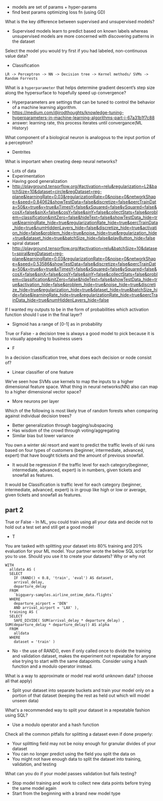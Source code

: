 - models are set of params + hyper-params
- find best params optimizing loss fn (using GD)

What is the key difference between supervised and unsupervised models?
- Supervised models learn to predict based on known labels whereas 
unsupervised models are more concerned with discovering patterns in the dataset

Select the model you would try first if you had labeled, non-continuous value data?
- Classification

```
LR -> Perceptron -> NN -> Decision tree -> Kernel methods/ SVMs -> Random Forrests
```

What is a `hyperparameter` that helps determine gradient descent’s step size along the hypersurface to hopefully speed up convergence?
- Hyperparameters are settings that can be tuned to control the behavior of a machine learning algorithm.
- https://medium.com/@jrodthoughts/knowledge-tuning-hyperparameters-in-machine-learning-algorithms-part-i-67a31b1f7c88
- answer: learning rate, this process iterates until convergance(ML History)

What component of a biological neuron is analogous to the input portion of a perceptron?
- Dentrites

What is important when creating deep neural networks?
- Lots of data
- Experimentation
- Having good generalization
- http://playground.tensorflow.org/#activation=relu&regularization=L2&batchSize=10&dataset=circle&regDataset=reg-plane&learningRate=0.03&regularizationRate=0&noise=0&networkShape=&seed=0.84062&showTestData=false&discretize=false&percTrainData=50&x=true&y=true&xTimesY=false&xSquared=false&ySquared=false&cosX=false&sinX=false&cosY=false&sinY=false&collectStats=false&problem=classification&initZero=false&hideText=false&showTestData_hide=true&learningRate_hide=true&regularizationRate_hide=true&percTrainData_hide=true&numHiddenLayers_hide=false&discretize_hide=true&activation_hide=false&problem_hide=true&noise_hide=true&regularization_hide=true&dataset_hide=true&batchSize_hide=false&playButton_hide=false
- spiral dataset http://playground.tensorflow.org/#activation=relu&batchSize=10&dataset=spiral&regDataset=reg-plane&learningRate=0.03&regularizationRate=0&noise=0&networkShape=&seed=0.53586&showTestData=false&discretize=false&percTrainData=50&x=true&y=true&xTimesY=false&xSquared=false&ySquared=false&cosX=false&sinX=false&cosY=false&sinY=false&collectStats=false&problem=classification&initZero=false&hideText=false&showTestData_hide=true&activation_hide=false&problem_hide=true&noise_hide=true&discretize_hide=true&regularization_hide=true&dataset_hide=true&batchSize_hide=false&learningRate_hide=true&regularizationRate_hide=true&percTrainData_hide=true&numHiddenLayers_hide=false

If I wanted my outputs to be in the form of probabilities which activation function should I use in the final layer?
- Sigmoid has a range of [0-1] as in probability

True or False - a decision tree is always a good model to pick because it is to visually appealing to business users
- F

In a decision classification tree, what does each decision or node consist of?
- Linear classifier of one feature

We’ve seen how SVMs use kernels to map the inputs to a higher dimensional feature space. 
What thing in neural networks(NN) also can map to a higher dimensional vector space?
- More neurons per layer

Which of the following is most likely true of random forests when comparing against individual decision trees?
- Better generalization through bagging/subspacing
- Has wisdom of the crowd through voting/aggregating
- Similar bias but lower variance

You own a winter ski resort and want to predict the traffic levels of ski runs based on four types of customers (beginner, intermediate, advanced, expert) that have bought tickets and the amount of previous snowfall.
- It would be regression if the traffic level for each category(beginner, intermediate, advanced, expert) is in numbers, given tickets and snowfall as features.

It would be Classification is traffic level for each category (beginner, intermediate, advanced, expert) is in group like high or low or average, given tickets and snowfall as features.

part 2
-----

True or False - In ML, you could train using all your data and decide not to hold out a test set and still get a good model
- T

You are tasked with splitting your dataset into 80% training and 20% evaluation for your ML model. Your partner wrote the below SQL script for you to use. Should you use it to create your datasets? Why or why not

```
WITH
  alldata AS (
  SELECT
    IF (RAND() < 0.8, 'train', 'eval') AS dataset,
    arrival_delay,
    departure_delay
  FROM
    `bigquery-samples.airline_ontime_data.flights`
  WHERE
    departure_airport = 'DEN'
    AND arrival_airport = 'LAX' ),
  training AS (
  SELECT
    SAFE_DIVIDE( SUM(arrival_delay * departure_delay) , SUM(departure_delay * departure_delay)) AS alpha
  FROM
    alldata
  WHERE
    dataset = 'train' )
```

- No - the use of RAND(), even if only called once to divide the training and validation dataset, makes the experiment not repeatable for anyone else trying to start with the same datapoints. Consider using a hash function and a modulo operator instead.

What is a way to approximate or model real world unknown data? (choose all that apply)
- Split your dataset into separate buckets and train your model only on a portion of that dataset (keeping the rest as held out which will model unseen data)

What's a recommended way to split your dataset in a repeatable fashion using SQL?
- Use a modulo operator and a hash function

Check all the common pitfalls for splitting a dataset even if done properly:
- Your splitting field may not be noisy enough for granular divides of your dataset
- You can no longer predict using the field you split the data on
- You might not have enough data to split the dataset into training, validation, and testing

What can you do if your model passes validation but fails testing?
- Stop model training and work to collect new data points before trying the same model again
- Start from the beginning with a brand new model type

